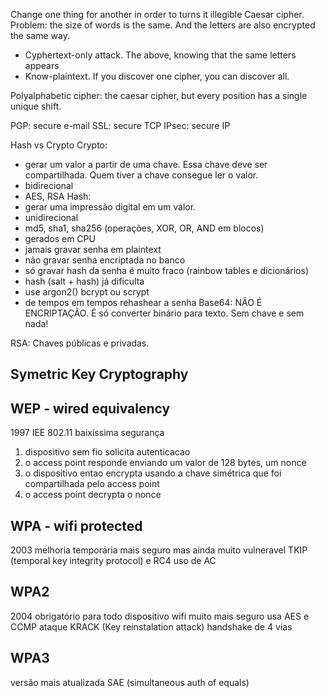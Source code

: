 Change one thing for another in order to turns it illegible
Caesar cipher. Problem: the size of words is the same. And the letters are also encrypted the same way.
- Cyphertext-only attack. The above, knowing that the same letters appears
- Know-plaintext. If you discover one cipher, you can discover all.

Polyalphabetic cipher: the caesar cipher, but every position has a single unique shift.

PGP: secure e-mail
SSL: secure TCP
IPsec: secure IP


Hash vs Crypto
Crypto:
- gerar um valor a partir de uma chave. Essa chave deve ser compartilhada. Quem tiver a chave consegue ler o valor. 
- bidirecional
- AES, RSA
Hash:
- gerar uma impressão digital em um valor.
- unidirecional
- md5, sha1, sha256 (operações, XOR, OR, AND em blocos)
- gerados em CPU
- jamais gravar senha em plaintext
- não gravar senha encriptada no banco
- só gravar hash da senha é muito fraco (rainbow tables e dicionários)
- hash (salt + hash) já dificulta
- use argon2() bcrypt ou scrypt
- de tempos em tempos rehashear a senha
Base64: NÃO É ENCRIPTAÇÃO. É só converter binário para texto. Sem chave e sem nada!

RSA: Chaves públicas e privadas.


## Symetric Key Cryptography


## WEP - wired equivalency
1997 IEE 802.11
baixíssima segurança


1. dispositivo sem fio solicita autenticacao
2. o access point responde enviando um valor de 128 bytes, um nonce
3. o dispositivo entao encrypta usando a chave simétrica que foi compartilhada pelo access point
4. o access point decrypta o nonce 

## WPA - wifi protected
2003
melhoria temporária
mais seguro mas ainda muito vulneravel
TKIP (temporal key integrity protocol) e RC4
uso de AC

## WPA2
2004
obrigatório para todo dispositivo wifi
muito mais seguro
usa AES e CCMP
ataque KRACK (Key reinstalation attack)
handshake de 4 vias

## WPA3
versão mais atualizada
SAE (simultaneous auth of equals)
